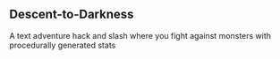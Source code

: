 ## Descent-to-Darkness
A text adventure hack and slash where you fight against monsters with procedurally generated stats
